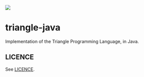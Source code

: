 [![](https://jitpack.io/v/timmyjose-compilers/triangle-java.svg)](https://jitpack.io/#timmyjose-compilers/triangle-java)

# triangle-java

Implementation of the Triangle Programming Language, in Java.

## LICENCE

See [LICENCE](LICENSE.md).